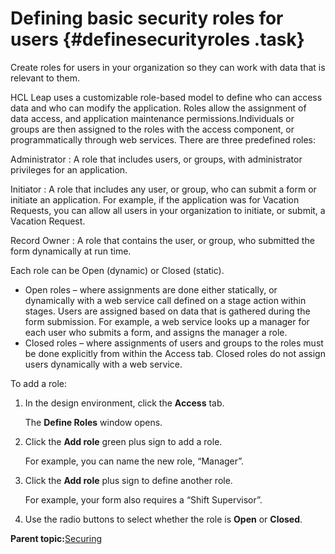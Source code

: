 # Defining basic security roles for users {#definesecurityroles .task}

Create roles for users in your organization so they can work with data that is relevant to them.

HCL Leap uses a customizable role-based model to define who can access data and who can modify the application. Roles allow the assignment of data access, and application maintenance permissions.Individuals or groups are then assigned to the roles with the access component, or programmatically through web services. There are three predefined roles:

Administrator
:   A role that includes users, or groups, with administrator privileges for an application.

Initiator
:   A role that includes any user, or group, who can submit a form or initiate an application. For example, if the application was for Vacation Requests, you can allow all users in your organization to initiate, or submit, a Vacation Request.

Record Owner
:   A role that contains the user, or group, who submitted the form dynamically at run time.

Each role can be Open \(dynamic\) or Closed \(static\).

-   Open roles – where assignments are done either statically, or dynamically with a web service call defined on a stage action within stages. Users are assigned based on data that is gathered during the form submission. For example, a web service looks up a manager for each user who submits a form, and assigns the manager a role.
-   Closed roles – where assignments of users and groups to the roles must be done explicitly from within the Access tab. Closed roles do not assign users dynamically with a web service.

To add a role:

1.  In the design environment, click the **Access** tab.

    The **Define Roles** window opens.

2.  Click the **Add role** green plus sign to add a role.

    For example, you can name the new role, “Manager”.

3.  Click the **Add role** plus sign to define another role.

    For example, your form also requires a “Shift Supervisor”.

4.  Use the radio buttons to select whether the role is **Open** or **Closed**.


**Parent topic:**[Securing](se_security_toc.md)

